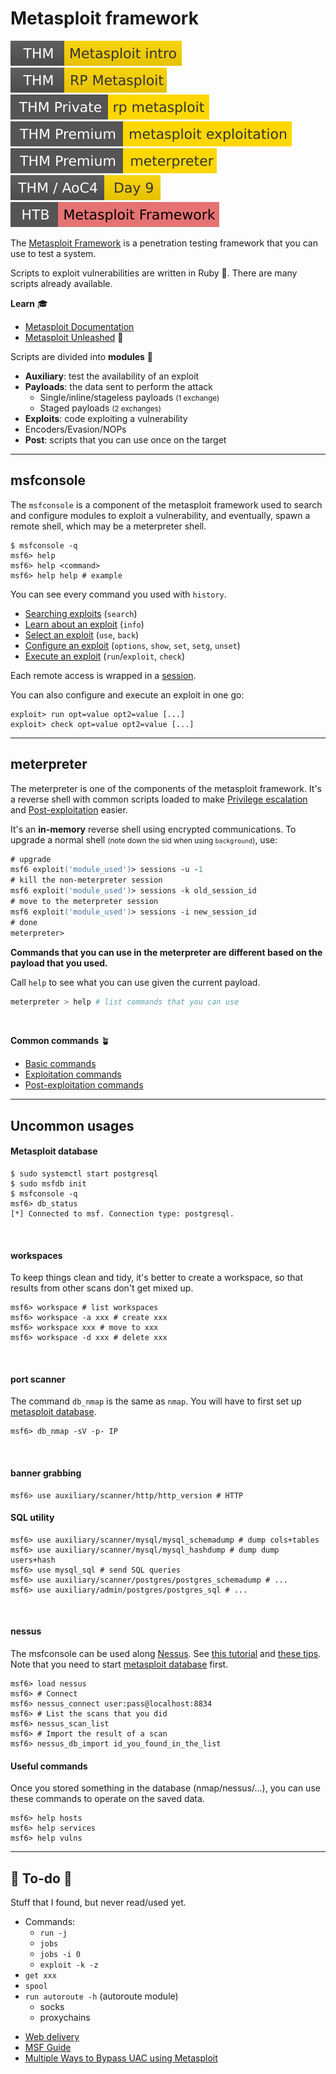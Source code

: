 # Metasploit framework

[![metasploitintro](../../../../_badges/thm/metasploitintro.svg)](https://tryhackme.com/room/metasploitintro)
[![rpmetasploit](../../../../_badges/thm/rpmetasploit.svg)](https://tryhackme.com/room/rpmetasploit)
[![rpmetasploit](../../../../_badges/thmp/rpmetasploit.svg)](https://tryhackme.com/room/rpmetasploit)
[![metasploitexploitation](../../../../_badges/thmp/metasploitexploitation.svg)](https://tryhackme.com/room/metasploitexploitation)
[![meterpreter](../../../../_badges/thmp/meterpreter.svg)](https://tryhackme.com/room/meterpreter)
[![adventofcyber4](../../../../_badges/thm/adventofcyber4/day9.svg)](https://tryhackme.com/room/adventofcyber4)
[![metasploitframework](../../../../_badges/htb/metasploitframework.svg)](https://academy.hackthebox.com/module/details/39)

<div class="row row-cols-md-2"><div>

The [Metasploit Framework](https://github.com/rapid7/metasploit-framework) is a penetration testing framework that you can use to test a system.

Scripts to exploit vulnerabilities are written in Ruby 💎. There are many scripts already available.

**Learn** 🎓

* [Metasploit Documentation](https://docs.metasploit.com/)
* [Metasploit Unleashed](https://www.offensive-security.com/metasploit-unleashed/) 📌
</div><div>

Scripts are divided into **modules** 📌

* **Auxiliary**: test the availability of an exploit
* **Payloads**: the data sent to perform the attack
    * Single/inline/stageless payloads <small>(1 exchange)</small>
    * Staged payloads <small>(2 exchanges)</small>
* **Exploits**: code exploiting a vulnerability
* Encoders/Evasion/NOPs
* **Post**: scripts that you can use once on the target
</div></div>

<hr class="sep-both">

## msfconsole

<div class="row row-cols-md-2"><div>

The `msfconsole` is a component of the metasploit framework used to search and  configure modules to exploit a vulnerability, and eventually, spawn a remote shell, which may be a meterpreter shell.

```shell!
$ msfconsole -q
msf6> help
msf6> help <command>
msf6> help help # example
```

You can see every command you used with `history`.
</div><div>

* [Searching exploits](_files/msf_search.md) (`search`)
* [Learn about an exploit](_files/msf_info.md) (`info`)
* [Select an exploit](_files/msf_use.md) (`use`, `back`)
* [Configure an exploit](_files/msf_configuration.md) (`options`, `show`, `set`, `setg`, `unset`)
* [Execute an exploit](_files/msf_exploit.md) (`run`/`exploit`, `check`)

Each remote access is wrapped in a [session](_files/msf_session.md). 

You can also configure and execute an exploit in one go:

```shell!
exploit> run opt=value opt2=value [...]
exploit> check opt=value opt2=value [...] 
```
</div></div>

<hr class="sep-both">

## meterpreter

<div class="row row-cols-md-2"><div>

The meterpreter is one of the components of the metasploit framework. It's a reverse shell with common scripts loaded to make [Privilege escalation](/cybersecurity/red-team/s4.privesc/index.md) and [Post-exploitation](/cybersecurity/red-team/s5.post-exploitation/index.md) easier.

It's an  **in-memory** reverse shell using encrypted communications. To upgrade a normal shell <small>(note down the sid when using `background`)</small>, use:

```ps
# upgrade
msf6 exploit('module_used')> sessions -u -1
# kill the non-meterpreter session
msf6 exploit('module_used')> sessions -k old_session_id
# move to the meterpreter session
msf6 exploit('module_used')> sessions -i new_session_id
# done
meterpreter>
```
</div><div>

**Commands that you can use in the meterpreter are different based on the payload that you used.**

Call `help` to see what you can use given the current payload.

```bash
meterpreter > help # list commands that you can use
```

<br>

**Common commands** 🪴

* [Basic commands](_files/msf_common.md)
* [Exploitation commands](_files/msf_exploitation.md)
* [Post-exploitation commands](_files/msf_post.md)

</div></div>

<hr class="sep-both">

## Uncommon usages

<div class="row row-cols-md-2"><div>

#### Metasploit database

```shell!
$ sudo systemctl start postgresql
$ sudo msfdb init
$ msfconsole -q
msf6> db_status
[*] Connected to msf. Connection type: postgresql.
```

<br>

#### workspaces

To keep things clean and tidy, it's better to create a workspace, so that results from other scans don't get mixed up.

```shell!
msf6> workspace # list workspaces
msf6> workspace -a xxx # create xxx
msf6> workspace xxx # move to xxx
msf6> workspace -d xxx # delete xxx
```

<br>

#### port scanner

The command `db_nmap` is the same as `nmap`. You will have to first set up [metasploit database](#metasploit-database).

```shell!
msf6> db_nmap -sV -p- IP
```

<br>

#### banner grabbing

```shell!
msf6> use auxiliary/scanner/http/http_version # HTTP
```
</div><div>

#### SQL utility

```shell!
msf6> use auxiliary/scanner/mysql/mysql_schemadump # dump cols+tables
msf6> use auxiliary/scanner/mysql/mysql_hashdump # dump dump users+hash
msf6> use mysql_sql # send SQL queries
msf6> use auxiliary/scanner/postgres/postgres_schemadump # ...
msf6> use auxiliary/admin/postgres/postgres_sql # ...
```

<br>

#### nessus

The msfconsole can be used along [Nessus](/cybersecurity/red-team/tools/scanners/vulns/nessus.md). See [this tutorial](https://scubarda.com/2015/11/16/launching-nessus-scans-inside-metasploit/) and [these tips](https://www.offensive-security.com/metasploit-unleashed/working-with-nessus/). Note that you need to start [metasploit database](#metasploit-database) first.

```shell!
msf6> load nessus
msf6> # Connect
msf6> nessus_connect user:pass@localhost:8834
msf6> # List the scans that you did
msf6> nessus_scan_list
msf6> # Import the result of a scan
msf6> nessus_db_import id_you_found_in_the_list
```

#### Useful commands

Once you stored something in the database (nmap/nessus/...), you can use these commands to operate on the saved data.

```shell!
msf6> help hosts
msf6> help services
msf6> help vulns
```
</div></div>

<hr class="sep-both">

## 👻 To-do 👻

Stuff that I found, but never read/used yet.

<div class="row row-cols-md-2"><div>

* Commands:
  * `run -j`
  * `jobs`
  * `jobs -i 0`
  * `exploit -k -z`
* `get xxx`
* `spool`
* `run autoroute -h` (autoroute module)
  * socks
  * proxychains
</div><div>


* [Web delivery](https://www.offsec.com/metasploit-unleashed/web-delivery/)
* [MSF Guide](https://gitlab.com/goron/security_whitepapers/-/blob/f2e1a7a522240ad3cd9e238237342b328b1fd162/the-easiest-metasploit-guide-youll-ever-read.pdf)
* [Multiple Ways to Bypass UAC using Metasploit](https://www.hackingarticles.in/multiple-ways-to-bypass-uac-using-metasploit/)
</div></div>